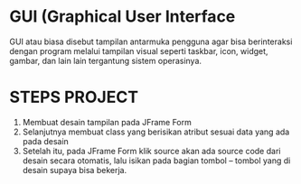 # GUI (Graphical User Interface 
GUI atau biasa disebut tampilan antarmuka pengguna agar bisa berinteraksi dengan program melalui tampilan visual seperti taskbar, icon, widget, gambar, dan lain lain tergantung sistem operasinya.

# STEPS PROJECT
1. Membuat desain tampilan pada JFrame Form
2. Selanjutnya membuat class yang berisikan atribut sesuai data yang ada pada desain
3. Setelah itu, pada JFrame Form klik source akan ada source code dari desain secara 
otomatis, lalu isikan pada bagian tombol – tombol yang di desain supaya bisa bekerja.
